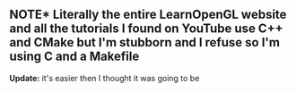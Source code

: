 ## NOTE* Literally the entire LearnOpenGL website and all the tutorials I found on YouTube use C++ and CMake but I'm stubborn and I refuse so I'm using C and a Makefile

**Update:** it's easier then I thought it was going to be